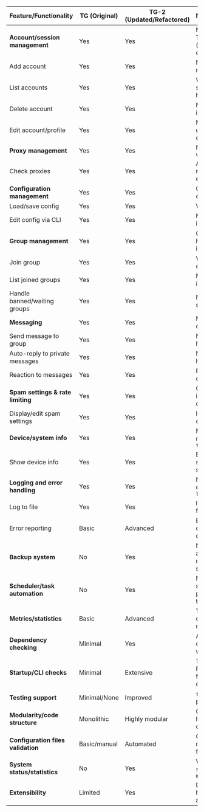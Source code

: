 | Feature/Functionality                     | TG (Original)            | TG-2 (Updated/Refactored)         | Notes/Comments                                             |
|-------------------------------------------|--------------------------|-----------------------------------|------------------------------------------------------------|
| **Account/session management**            | Yes                      | Yes                               | Modularized in TG-2 (`session.py`, class-based)            |
| Add account                              | Yes                      | Yes                               | Now via CLI & modular handler                              |
| List accounts                            | Yes                      | Yes                               | Via session/account handler                                |
| Delete account                           | Yes                      | Yes                               | Modular, improved logic                                    |
| Edit account/profile                     | Yes                      | Yes                               | Modularized, uses profile config files                     |
| **Proxy management**                      | Yes                      | Yes                               | Now async, via `utils/proxy.py`                            |
| Check proxies                            | Yes                      | Yes                               | Async, more robust, better error handling                  |
| **Configuration management**              | Yes                      | Yes                               | Class-based config manager                                 |
| Load/save config                         | Yes                      | Yes                               | Via `ConfigManager`                                        |
| Edit config via CLI                      | Yes                      | Yes                               | Modular, improved prompts                                  |
| **Group management**                      | Yes                      | Yes                               | Group logic in handler modules in TG-2                     |
| Join group                               | Yes                      | Yes                               | Via group handler class                                    |
| List joined groups                       | Yes                      | Yes                               | Modular, improved stats                                    |
| Handle banned/waiting groups             | Yes                      | Yes                               | Now tracked in separate modules                            |
| **Messaging**                             | Yes                      | Yes                               | MessageHandler class, modular                              |
| Send message to group                    | Yes                      | Yes                               | Modular, split by handler                                  |
| Auto-reply to private messages           | Yes                      | Yes                               | Now in event handler                                       |
| Reaction to messages                     | Yes                      | Yes                               | ReactionHandler class, improved                            |
| **Spam settings & rate limiting**         | Yes                      | Yes                               | Configurable, improved with dataclasses                    |
| Display/edit spam settings               | Yes                      | Yes                               | Improved CLI, config manager                               |
| **Device/system info**                    | Yes                      | Yes                               | Modularized, more info via `types.py`                      |
| Show device info                         | Yes                      | Yes                               | Extended to system and session stats                       |
| **Logging and error handling**            | Yes                      | Yes                               | Now more robust, centralized in `logging.py`               |
| Log to file                              | Yes                      | Yes                               | Improved rotation, formatting                              |
| Error reporting                          | Basic                    | Advanced                          | ErrorHandler class, more detailed logs                     |
| **Backup system**                         | No                       | Yes                               | New in TG-2, automated & manual backup support             |
| **Scheduler/task automation**             | No                       | Yes                               | New in TG-2, supports periodic/recurring tasks             |
| **Metrics/statistics**                    | Basic                    | Advanced                          | TG-2 has metrics collection modules                        |
| **Dependency checking**                   | Minimal                  | Yes                               | Automated, CLI checks in `run.py`, with helpful errors     |
| **Startup/CLI checks**                    | Minimal                  | Extensive                         | TG-2 checks Python version, files, directories, dependencies|
| **Testing support**                       | Minimal/None             | Improved                          | `tests/` folder, pytest-style tests                        |
| **Modularity/code structure**             | Monolithic               | Highly modular                    | Classes, helpers, handlers, types, config, etc.            |
| **Configuration files validation**        | Basic/manual             | Automated                         | Checks for required config files at startup                |
| **System status/statistics**              | No                       | Yes                               | Via `system_status.py`, `metrics.py`                       |
| **Extensibility**                         | Limited                  | Yes                               | Designed for new handlers, plugins, automated tasks        |